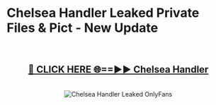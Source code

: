 # Chelsea Handler Leaked Private Files & Pict - New Update
<br>
<div align="center">
<h2><a href="https://mediafilles.blogspot.com/?title=Chelsea_Handler" rel="nofollow">🔴 CLICK HERE 🌐==►► Chelsea Handler</a></h2>
<br>
<a href="https://mediafilles.blogspot.com/?title=Chelsea_Handler" rel="nofollow" data-target="animated-image.originalLink"><img src="https://i.ibb.co.com/WyWwxjT/player-gif2.gif" alt="Chelsea Handler Leaked OnlyFans" style="max-width: 100%; display: inline-block;" data-target="animated-image.originalImage"></a>
</div>
<br>